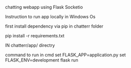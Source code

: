 chatting webapp using Flask Socketio

Instruction to run app locally in Windows Os

first install dependency via pip in chatterr folder

pip install -r requirements.txt

IN chatterr/app/ directry

command to run in cmd
set FLASK_APP=application.py
set FLASK_ENV=development
flask run
